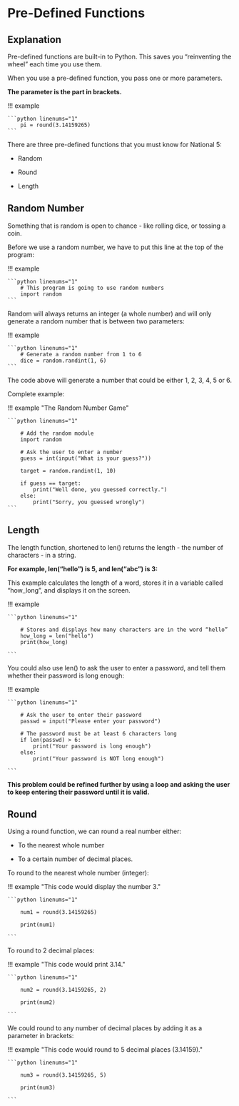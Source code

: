 # Pre-Defined Functions

## Explanation

Pre-defined functions are built-in to Python. This saves you “reinventing the wheel” each time you use them.

When you use a pre-defined function, you pass one or more parameters. 

__The parameter is the part in brackets.__

!!! example

	```python linenums="1"
		pi = round(3.14159265)
	```
There are three pre-defined functions that you must know for National 5: 

* Random
  
* Round

* Length

## Random Number

Something that is random is open to chance - like rolling dice, or tossing a coin.

Before we use a random number, we have to put this line at the top of the program:

!!! example

	```python linenums="1"
		# This program is going to use random numbers
		import random
	```

Random will always returns an integer (a whole number) and will only generate a random number that is between two parameters:

!!! example

	```python linenums="1"
		# Generate a random number from 1 to 6
		dice = random.randint(1, 6)
	```

The code above will generate a number that could be either 1, 2, 3, 4, 5 or 6.

Complete example:

!!! example "The Random Number Game"

	```python linenums="1"
	
		# Add the random module
		import random
		
		# Ask the user to enter a number
		guess = int(input("What is your guess?"))
		
		target = random.randint(1, 10)
  
		if guess == target:
			print("Well done, you guessed correctly.")
		else:
			print("Sorry, you guessed wrongly")
	```
## Length

The length function, shortened to len() returns the length - the number of characters - in a string.

__For example, len(“hello”) is 5, and len(“abc”) is 3:__

This example calculates the length of a word, stores it in a variable called “how_long”, and displays it on the screen.

!!! example

	```python linenums="1"
	
		# Stores and displays how many characters are in the word “hello”
		how_long = len("hello")
		print(how_long)

	```

You could also use len() to ask the user to enter a password, and tell them whether their password is long enough:
    
!!! example

	```python linenums="1"
	
		# Ask the user to enter their password
		passwd = input("Please enter your password")
		
		# The password must be at least 6 characters long
		if len(passwd) > 6:
		    print("Your password is long enough")
		else:
		    print("Your password is NOT long enough")

	```    

__This problem could be refined further by using a loop and asking the user to keep entering their password until it is valid.__
		 
## Round
Using a round function, we can round a real number either:

* To the nearest whole number
  
* To a certain number of decimal places.
  
To round to the nearest whole number (integer):

!!! example "This code would display the number 3."

	```python linenums="1"
	
		num1 = round(3.14159265)
  
		print(num1)

	```   

To round to 2 decimal places:

!!! example "This code would print 3.14."

	```python linenums="1"
	
		num2 = round(3.14159265, 2)
		
		print(num2)

	```   
 
We could round to any number of decimal places by adding it as a parameter in brackets:

!!! example "This code would round to 5 decimal places (3.14159)."

	```python linenums="1"
	
		num3 = round(3.14159265, 5)
		
		print(num3)

	```   
